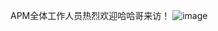 APM全体工作人员热烈欢迎哈哈哥来访！
![image](https://github.com/user-attachments/assets/85f835ae-ac7c-44b7-906e-3931601335bd)
